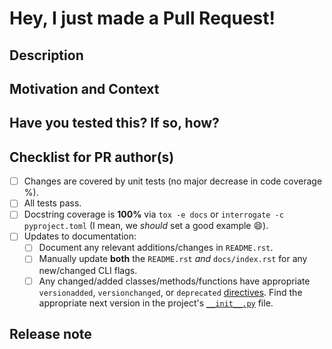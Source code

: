 # Hey, I just made a Pull Request!

## Description
<!--- Describe your changes -->

## Motivation and Context
<!--- Why is this change required? What problem does it solve? -->
<!--- If it fixes an open issue, please link to the issue here. -->

## Have you tested this? If so, how?
<!--- Valid responses are "I have included unit tests." and -->
<!--- "I ran `interrogate` with these changes over some code and it works for me." -->

## Checklist for PR author(s)
<!-- If an item doesn't apply to your pull request, **check it anyway** to make it apparent that there's nothing left to do. -->
- [ ] Changes are covered by unit tests (no major decrease in code coverage %).
- [ ] All tests pass.
- [ ] Docstring coverage is **100%** via `tox -e docs` or `interrogate -c pyproject.toml` (I mean, we _should_ set a good example :smile:).
- [ ] Updates to documentation:
    - [ ] Document any relevant additions/changes in `README.rst`.
    - [ ] Manually update **both** the `README.rst` _and_ `docs/index.rst` for any new/changed CLI flags.
    - [ ] Any changed/added classes/methods/functions have appropriate `versionadded`, `versionchanged`, or `deprecated` [directives](http://www.sphinx-doc.org/en/stable/markup/para.html#directive-versionadded).  Find the appropriate next version in the project's [``__init__.py``](https://github.com/econchick/interrogate/blob/master/src/interrogate/__init__.py) file.

## Release note
<!--  If your change is non-trivial (e.g. more than a fixed typo in docs, or updated tests), please write a suggested release note for us to include in `docs/changelog.rst` (we may edit it a bit).

1. Enter your release note in the below block. If the PR requires additional action from users switching to the new release, start the release note with the string "action required: ". Please write it in the imperative.
2. If no release note is required, just write "NONE".
-->
```release-note

```

<!---
for more information on how to submit valuable contributions,
see https://opensource.guide/how-to-contribute/#how-to-submit-a-contribution
-->
